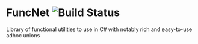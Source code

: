 # FuncNet ![Build Status](https://github.com/pawelwilczewski/FuncNet/actions/workflows/ci.yml/badge.svg)
Library of functional utilities to use in C# with notably rich and easy-to-use adhoc unions
